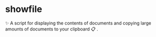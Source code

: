 # showfile
✨ A script for displaying the contents of documents and copying large amounts of documents to your clipboard 📋 .
